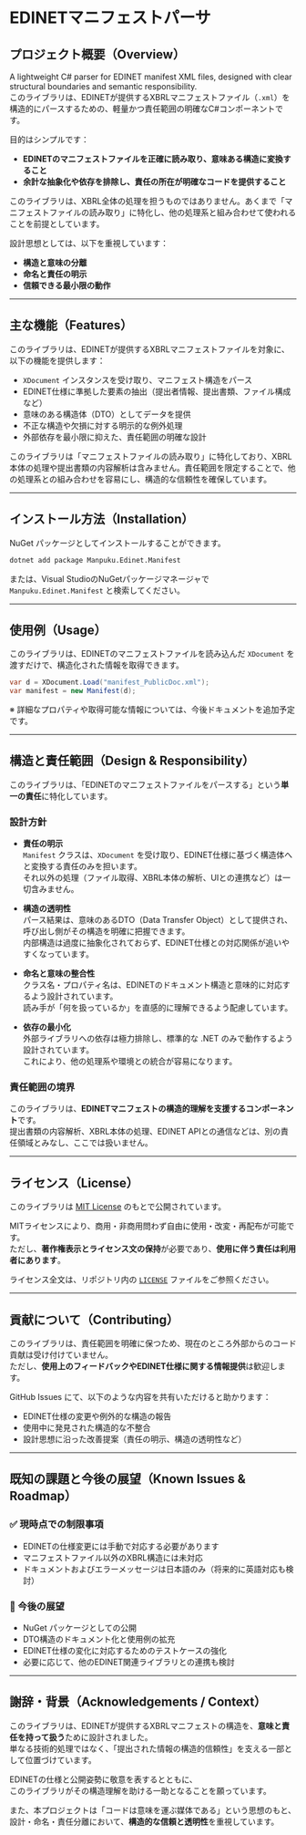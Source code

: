 # EDINETマニフェストパーサ

## プロジェクト概要（Overview）

A lightweight C# parser for EDINET manifest XML files, designed with clear structural boundaries and semantic responsibility.  
このライブラリは、EDINETが提供するXBRLマニフェストファイル（`.xml`）を構造的にパースするための、軽量かつ責任範囲の明確なC#コンポーネントです。

目的はシンプルです：
- **EDINETのマニフェストファイルを正確に読み取り、意味ある構造に変換すること**
- **余計な抽象化や依存を排除し、責任の所在が明確なコードを提供すること**

このライブラリは、XBRL全体の処理を担うものではありません。あくまで「マニフェストファイルの読み取り」に特化し、他の処理系と組み合わせて使われることを前提としています。

設計思想としては、以下を重視しています：
- **構造と意味の分離**
- **命名と責任の明示**
- **信頼できる最小限の動作**

---

## 主な機能（Features）

このライブラリは、EDINETが提供するXBRLマニフェストファイルを対象に、以下の機能を提供します：

- `XDocument` インスタンスを受け取り、マニフェスト構造をパース  
- EDINET仕様に準拠した要素の抽出（提出者情報、提出書類、ファイル構成など）  
- 意味のある構造体（DTO）としてデータを提供  
- 不正な構造や欠損に対する明示的な例外処理  
- 外部依存を最小限に抑えた、責任範囲の明確な設計

このライブラリは「マニフェストファイルの読み取り」に特化しており、XBRL本体の処理や提出書類の内容解析は含みません。責任範囲を限定することで、他の処理系との組み合わせを容易にし、構造的な信頼性を確保しています。

---

## インストール方法（Installation）

NuGet パッケージとしてインストールすることができます。

```bash
dotnet add package Manpuku.Edinet.Manifest
```
または、Visual StudioのNuGetパッケージマネージャで `Manpuku.Edinet.Manifest` と検索してください。

---

## 使用例（Usage）

このライブラリは、EDINETのマニフェストファイルを読み込んだ `XDocument` を渡すだけで、構造化された情報を取得できます。

```csharp
var d = XDocument.Load("manifest_PublicDoc.xml");
var manifest = new Manifest(d);
```

※ 詳細なプロパティや取得可能な情報については、今後ドキュメントを追加予定です。

---

## 構造と責任範囲（Design & Responsibility）

このライブラリは、「EDINETのマニフェストファイルをパースする」という**単一の責任**に特化しています。

### 設計方針

- **責任の明示**  
  `Manifest` クラスは、`XDocument` を受け取り、EDINET仕様に基づく構造体へと変換する責任のみを担います。  
  それ以外の処理（ファイル取得、XBRL本体の解析、UIとの連携など）は一切含みません。

- **構造の透明性**  
  パース結果は、意味のあるDTO（Data Transfer Object）として提供され、呼び出し側がその構造を明確に把握できます。  
  内部構造は過度に抽象化されておらず、EDINET仕様との対応関係が追いやすくなっています。

- **命名と意味の整合性**  
  クラス名・プロパティ名は、EDINETのドキュメント構造と意味的に対応するよう設計されています。  
  読み手が「何を扱っているか」を直感的に理解できるよう配慮しています。

- **依存の最小化**  
  外部ライブラリへの依存は極力排除し、標準的な .NET のみで動作するよう設計されています。  
  これにより、他の処理系や環境との統合が容易になります。

### 責任範囲の境界

このライブラリは、**EDINETマニフェストの構造的理解を支援するコンポーネント**です。  
提出書類の内容解析、XBRL本体の処理、EDINET APIとの通信などは、別の責任領域とみなし、ここでは扱いません。

---

## ライセンス（License）

このライブラリは [MIT License](LICENSE) のもとで公開されています。

MITライセンスにより、商用・非商用問わず自由に使用・改変・再配布が可能です。  
ただし、**著作権表示とライセンス文の保持**が必要であり、**使用に伴う責任は利用者にあります**。

ライセンス全文は、リポジトリ内の [`LICENSE`](./LICENSE) ファイルをご参照ください。

---

## 貢献について（Contributing）

このライブラリは、責任範囲を明確に保つため、現在のところ外部からのコード貢献は受け付けていません。  
ただし、**使用上のフィードバックやEDINET仕様に関する情報提供**は歓迎します。

GitHub Issues にて、以下のような内容を共有いただけると助かります：

- EDINET仕様の変更や例外的な構造の報告  
- 使用中に発見された構造的な不整合  
- 設計思想に沿った改善提案（責任の明示、構造の透明性など）

---

## 既知の課題と今後の展望（Known Issues & Roadmap）

### ✅ 現時点での制限事項

- EDINETの仕様変更には手動で対応する必要があります  
- マニフェストファイル以外のXBRL構造には未対応  
- ドキュメントおよびエラーメッセージは日本語のみ（将来的に英語対応も検討）

### 🔭 今後の展望

- NuGet パッケージとしての公開  
- DTO構造のドキュメント化と使用例の拡充  
- EDINET仕様の変化に対応するためのテストケースの強化  
- 必要に応じて、他のEDINET関連ライブラリとの連携も検討

---

## 謝辞・背景（Acknowledgements / Context）

このライブラリは、EDINETが提供するXBRLマニフェストの構造を、**意味と責任を持って扱う**ために設計されました。  
単なる技術的処理ではなく、「提出された情報の構造的信頼性」を支える一部として位置づけています。

EDINETの仕様と公開姿勢に敬意を表するとともに、  
このライブラリがその構造理解を助ける一助となることを願っています。

また、本プロジェクトは「コードは意味を運ぶ媒体である」という思想のもと、  
設計・命名・責任分離において、**構造的な信頼と透明性**を重視しています。